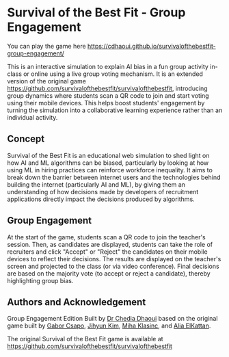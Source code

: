 # Survival of the Best Fit - Group Engagement

You can play the game here https://cdhaoui.github.io/survivalofthebestfit-group-engagement/

This is an interactive simulation to explain AI bias in a fun group activity in-class or online using a live group voting mechanism.
It is an extended version of the original game https://github.com/survivalofthebestfit/survivalofthebestfit, introducing group dynamics where students scan a QR code to join and start voting using their mobile devices.
This helps boost students' engagement by turning the simulation into a collaborative learning experience rather than an individual activity.

## Concept
Survival of the Best Fit is an educational web simulation to shed light on how AI and ML algorithms can be biased, particularly by looking at how using ML in hiring practices can reinforce workforce inequality. It aims to break down the barrier between internet users and the technologies behind building the internet (particularly AI and ML), by giving them an understanding of how decisions made by developers of recruitment applications directly impact the decisions produced by algorithms.

## Group Engagement
At the start of the game, students scan a QR code to join the teacher's session. Then, as candidates are displayed, students can take the role of recruiters and click "Accept" or "Reject" the candidates on their mobile devices to reflect their decisions. The results are displayed on the teacher's screen and projected to the class (or via video conference). Final decisions are based on the majority vote (to accept or reject a candidate), thereby highlighting group bias.

## Authors and Acknowledgement
Group Engagement Edition Built by [Dr Chedia Dhaoui](https://www.unsw.edu.au/staff/chedia-dhaoui) based on the original game built by [Gabor Csapo](http://gaborcsapo.com/), [Jihyun Kim](https://www.linkedin.com/in/kimjihyun/), [Miha Klasinc](https://www.mklasinc.com/), and [Alia ElKattan](https://aliaelkattan.com/).

The original Survival of the Best Fit game is available at https://github.com/survivalofthebestfit/survivalofthebestfit
